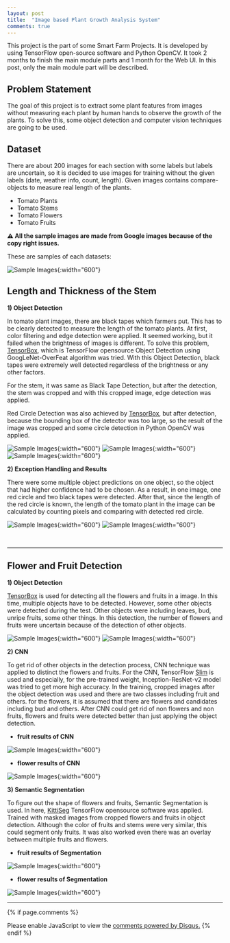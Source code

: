 ```yaml
---
layout: post
title:  "Image based Plant Growth Analysis System"
comments: true
---
```


This project is the part of some Smart Farm Projects. It is developed by using TensorFlow open-source software and Python OpenCV. It took 2 months to finish the main module parts and 1 month for the Web UI. In this post, only the main module part will be described.

## Problem Statement

The goal of this project is to extract some plant features from images without measuring each plant by human hands to observe the growth of the plants. To solve this, some object detection and computer vision techniques are going to be used.

## Dataset

There are about 200 images for each section with some labels but labels are uncertain, so it is decided to use images for training without the given labels (date, weather info, count, length). Given images contains compare-objects to measure real length of the plants.

* Tomato Plants
* Tomato Stems
* Tomato Flowers
* Tomato Fruits

**⚠️  All the sample images are made from Google images because of the copy right issues.**

These are samples of each datasets:

![Sample Images](/img/tomato/sample.png){:width="600"}

## Length and Thickness of the Stem

**1) Object Detection**

In tomato plant images, there are black tapes which farmers put. This has to be clearly detected to measure the length of the tomato plants. At first, color filtering and edge detection were applied. It seemed working, but it failed when the brightness of images is different. To solve this problem, [TensorBox](https://github.com/Russell91/TensorBox), which is TensorFlow opensource Object Detection using GoogLeNet-OverFeat algorithm was tried. With this Object Detection, black tapes were extremely well detected regardless of the brightness or any other factors.

For the stem, it was same as Black Tape Detection, but after the detection, the stem was cropped and with this cropped image, edge detection was applied.


Red Circle Detection was also achieved by [TensorBox](https://github.com/Russell91/TensorBox), but after detection, because the bounding box of the detector was too large, so the result of the image was cropped and some circle detection in Python OpenCV was applied.

![Sample Images](/img/tomato/plant2_1.jpg){:width="600"}
![Sample Images](/img/tomato/stem2_1.jpg){:width="600"}
![Sample Images](/img/tomato/stem2_2.jpg){:width="600"}

**2) Exception Handling and Results**

There were some multiple object predictions on one object, so the object that had higher confidence had to be chosen. As a result, in one image, one red circle and two black tapes were detected. After that, since the length of the red circle is known, the length of the tomato plant in the image can be calculated by counting pixels and comparing with detected red circle.

![Sample Images](/img/tomato/plant2_2.jpg){:width="600"}
![Sample Images](/img/tomato/stem2_3.jpg){:width="600"}

<br />

---

## Flower and Fruit Detection

**1) Object Detection**

[TensorBox](https://github.com/Russell91/TensorBox) is used for detecting all the flowers and fruits in a image. In this time, multiple objects have to be detected. However, some other objects were detected during the test. Other objects were including leaves, bud, unripe fruits, some other things. In this detection, the number of flowers and fruits were uncertain because of the detection of other objects.


![Sample Images](/img/tomato/fruit2.jpg){:width="600"}
![Sample Images](/img/tomato/flower2.jpg){:width="600"}

**2) CNN**

To get rid of other objects in the detection process, CNN technique was applied to distinct the flowers and fruits. For the CNN, TensorFlow [Slim](https://github.com/tensorflow/models/tree/master/research/slim) is used and especially, for the pre-trained weight, Inception-ResNet-v2 model was tried to get more high accuracy. In the training, cropped images after the object detection was used and there are two classes including fruit and others. for the flowers, it is assumed that there are flowers and candidates including bud and others. After CNN could get rid of non flowers and non fruits, flowers and fruits were detected better than just applying the object detection.

- **fruit results of CNN**

![Sample Images](/img/tomato/tomato_fruit.png){:width="600"}

- **flower results of CNN**

![Sample Images](/img/tomato/tomato_flower.png){:width="600"}

**3) Semantic Segmentation**

To figure out the shape of flowers and fruits, Semantic Segmentation is used. In here, [KittiSeg](https://github.com/MarvinTeichmann/KittiSeg) TensorFlow opensource software was applied. Trained with masked images from cropped flowers and fruits in object detection. Although the color of fruits and stems were very similar, this could segment only fruits. It was also worked even there was an overlay between multiple fruits and flowers.

- **fruit results of Segmentation**

![Sample Images](/img/tomato/tomato_fruit_seg.png){:width="600"}

- **flower results of Segmentation**

![Sample Images](/img/tomato/tomato_flower_seg.png){:width="600"}
<br />

---

{% if page.comments %}
<div id="disqus_thread"></div>
<script>

/**
*  RECOMMENDED CONFIGURATION VARIABLES: EDIT AND UNCOMMENT THE SECTION BELOW TO INSERT DYNAMIC VALUES FROM YOUR PLATFORM OR CMS.
*  LEARN WHY DEFINING THESE VARIABLES IS IMPORTANT: https://disqus.com/admin/universalcode/#configuration-variables*/
  /*
  var disqus_config = function () {
  this.page.url = PAGE_URL;  // Replace PAGE_URL with your page's canonical URL variable
  this.page.identifier = PAGE_IDENTIFIER; // Replace PAGE_IDENTIFIER with your page's unique identifier variable
  };
  */
  (function() { // DON'T EDIT BELOW THIS LINE
  var d = document, s = d.createElement('script');
  s.src = 'https://jk7g14-github-io.disqus.com/embed.js';
  s.setAttribute('data-timestamp', +new Date());
  (d.head || d.body).appendChild(s);
  })();
  </script>
  <noscript>Please enable JavaScript to view the <a href="https://disqus.com/?ref_noscript">comments powered by Disqus.</a></noscript>
  {% endif %}
